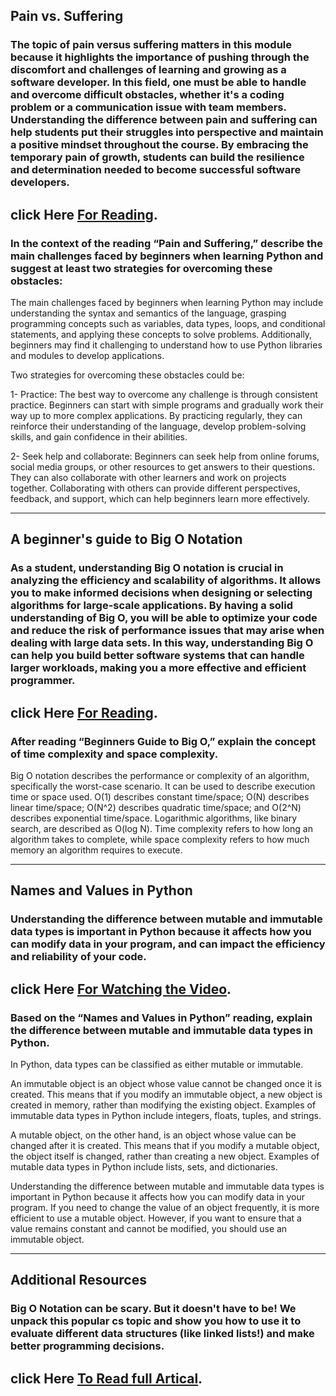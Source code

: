 ## Pain vs. Suffering
### The topic of pain versus suffering matters in this module because it highlights the importance of pushing through the discomfort and challenges of learning and growing as a software developer. In this field, one must be able to handle and overcome difficult obstacles, whether it's a coding problem or a communication issue with team members. Understanding the difference between pain and suffering can help students put their struggles into perspective and maintain a positive mindset throughout the course. By embracing the temporary pain of growth, students can build the resilience and determination needed to become successful software developers.

## click Here [For Reading](https://codefellows.github.io/code-401-python-guide/curriculum/class-01/notes/pain_suffering).


 ### In the context of the reading “Pain and Suffering,” describe the main challenges faced by beginners when learning Python and suggest at least two strategies for overcoming these obstacles:

 
 
 The main challenges faced by beginners when learning Python may include understanding the syntax and semantics of the language, grasping programming concepts such as variables, data types, loops, and conditional statements, and applying these concepts to solve problems. Additionally, beginners may find it challenging to understand how to use Python libraries and modules to develop applications.


Two strategies for overcoming these obstacles could be:
 
 1- Practice: The best way to overcome any challenge is through consistent practice. Beginners can start with simple programs and gradually work their way up to more complex applications. By practicing regularly, they can reinforce their understanding of the language, develop problem-solving skills, and gain confidence in their abilities.

2- Seek help and collaborate: Beginners can seek help from online forums, social media groups, or other resources to get answers to their questions. They can also collaborate with other learners and work on projects together. Collaborating with others can provide different perspectives, feedback, and support, which can help beginners learn more effectively.

 ---
## A beginner's guide to Big O Notation

### As a student, understanding Big O notation is crucial in analyzing the efficiency and scalability of algorithms. It allows you to make informed decisions when designing or selecting algorithms for large-scale applications. By having a solid understanding of Big O, you will be able to optimize your code and reduce the risk of performance issues that may arise when dealing with large data sets. In this way, understanding Big O can help you build better software systems that can handle larger workloads, making you a more effective and efficient programmer.

## click Here [For Reading](https://robbell.io/2009/06/a-beginners-guide-to-big-o-notation).
 

### After reading “Beginners Guide to Big O,” explain the concept of time complexity and space complexity.
 Big O notation describes the performance or complexity of an algorithm, specifically the worst-case scenario. It can be used to describe execution time or space used. O(1) describes constant time/space; O(N) describes linear time/space; O(N^2) describes quadratic time/space; and O(2^N) describes exponential time/space. Logarithmic algorithms, like binary search, are described as O(log N). Time complexity refers to how long an algorithm takes to complete, while space complexity refers to how much memory an algorithm requires to execute.

 ---
 ## Names and Values in Python
 
### Understanding the difference between mutable and immutable data types is important in Python because it affects how you can modify data in your program, and can impact the efficiency and reliability of your code.

## click Here [For Watching the Video](https://www.youtube.com/watch?v=_AEJHKGk9ns).
 

 ### Based on the “Names and Values in Python” reading, explain the difference between mutable and immutable data types in Python.


In Python, data types can be classified as either mutable or immutable.

An immutable object is an object whose value cannot be changed once it is created. This means that if you modify an immutable object, a new object is created in memory, rather than modifying the existing object. Examples of immutable data types in Python include integers, floats, tuples, and strings.

A mutable object, on the other hand, is an object whose value can be changed after it is created. This means that if you modify a mutable object, the object itself is changed, rather than creating a new object. Examples of mutable data types in Python include lists, sets, and dictionaries.

Understanding the difference between mutable and immutable data types is important in Python because it affects how you can modify data in your program. If you need to change the value of an object frequently, it is more efficient to use a mutable object. However, if you want to ensure that a value remains constant and cannot be modified, you should use an immutable object.

---
## Additional Resources
### Big O Notation can be scary. But it doesn't have to be! We unpack this popular cs topic and show you how to use it to evaluate different data structures (like linked lists!) and make better programming decisions.

## click Here [To Read full Artical](https://www.codenewbie.org/basecs/8).
 
